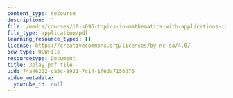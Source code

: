 ```yaml
---
content_type: resource
description: ''
file: /media/courses/18-s096-topics-in-mathematics-with-applications-in-finance-fall-2013/74a46222ca5c89217c141f6da7156d76_qdbkvD4N-us.pdf
file_type: application/pdf
learning_resource_types: []
license: https://creativecommons.org/licenses/by-nc-sa/4.0/
ocw_type: OCWFile
resourcetype: Document
title: 3play pdf file
uid: 74a46222-ca5c-8921-7c14-1f6da7156d76
video_metadata:
  youtube_id: null
---
```

